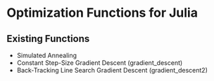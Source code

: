 # Optimization Functions for Julia

## Existing Functions

* Simulated Annealing
* Constant Step-Size Gradient Descent (gradient_descent)
* Back-Tracking Line Search Gradient Descent (gradient_descent2)
